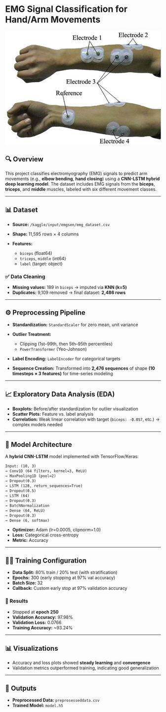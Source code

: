 

# EMG Signal Classification for Hand/Arm Movements
![img](emf.jpg)


## 🔍 Overview

This project classifies electromyography (EMG) signals to predict arm movements (e.g., **elbow bending**, **hand closing**) using a **CNN-LSTM hybrid deep learning model**. The dataset includes EMG signals from the **biceps**, **triceps**, and **middle** muscles, labeled with six different movement classes.

---

## 📊 Dataset

* **Source:** `/kaggle/input/emgsen/emg_dataset.csv`
* **Shape:** 11,595 rows × 4 columns
* **Features:**

  * `biceps` (float64)
  * `triceps`, `middle` (int64)
  * `label` (target: object)

### ✅ Data Cleaning

* **Missing values:** 189 in `biceps` → imputed via **KNN (k=5)**
* **Duplicates:** 9,109 removed → final dataset: **2,486 rows**

---

## ⚙️ Preprocessing Pipeline

* **Standardization:** `StandardScaler` for zero mean, unit variance
* **Outlier Treatment:**

  * Clipping (1st–99th, then 5th–95th percentiles)
  * `PowerTransformer` (Yeo-Johnson)
* **Label Encoding:** `LabelEncoder` for categorical targets
* **Sequence Creation:** Transformed into **2,476 sequences** of shape **(10 timesteps × 3 features)** for time-series modeling

---

## 📈 Exploratory Data Analysis (EDA)

* **Boxplots:** Before/after standardization for outlier visualization
* **Scatter Plots:** Feature vs. label analysis
* **Correlation:** Weak linear correlation with target (`biceps: -0.057`, etc.) → complex models needed

---

## 🧠 Model Architecture

A **hybrid CNN-LSTM** model implemented with TensorFlow/Keras:

```
Input: (10, 3)
→ Conv1D (64 filters, kernel=3, ReLU)
→ MaxPooling1D (pool=2)
→ Dropout(0.3)
→ LSTM (128, return_sequences=True)
→ Dropout(0.5)
→ LSTM (64)
→ Dropout(0.3)
→ BatchNormalization
→ Dense (64, ReLU)
→ Dropout(0.3)
→ Dense (6, softmax)
```

* **Optimizer:** Adam (lr=0.0005, clipnorm=1.0)
* **Loss:** Categorical cross-entropy
* **Metric:** Accuracy

---

## 🏋️‍♂️ Training Configuration

* **Data Split:** 80% train / 20% test (with stratification)
* **Epochs:** 300 (early stopping at 97% val accuracy)
* **Batch Size:** 32
* **Callback:** Custom early stop at 97% validation accuracy

### 🏁 Results

* Stopped at **epoch 250**
* **Validation Accuracy:** 97.98%
* **Validation Loss:** 0.0766
* **Training Accuracy:** \~93.24%

---

## 📊 Visualizations

* Accuracy and loss plots showed **steady learning** and **convergence**
* Validation metrics outperformed training, indicating good generalization

---

## 📂 Outputs

* **Preprocessed Data:** `preprosesseddata.csv`
* **Trained Model:** `model.h5`










